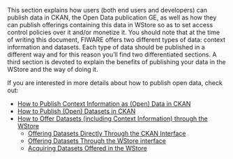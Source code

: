 This section explains how users (both end users and developers) can
publish data in CKAN, the Open Data publication GE, as well as how they
can publish offerings containing this data in WStore so as to set access
control policies over it and/or monetize it. You should note that at the
time of writing this document, FIWARE offers two different types of
data: context information and datasets. Each type of data should be
published in a different way and for this reason you’ll find two
differentiated sections. A third section is devoted to explain the
benefits of publishing your data in the WStore and the way of doing it.

If you are interested in more details about how to publish open data,
check out:

-   [How to Publish Context Information as (Open) Data in
    CKAN](/publishing-open-data-in-fiware/how-to-publish-context-information-as-open-data-in-ckan/)
-   [How to Publish (Open) Datasets in
    CKAN](/publishing-open-data-in-fiware/how-to-publish-open-datasets-in-ckan-2/)
-   [How to Offer Datasets (including Context Information) through the
    WStore](/publishing-open-data-in-fiware/how-to-offer-datasets-including-context-information-through-the-wstore/how-to-offer-datasets-including-context-information-through-the-wstore/)
    -   [Offering Datasets Directly Through the CKAN
        Interface](/publishing-open-data-in-fiware/how-to-offer-datasets-including-context-information-through-the-wstore/offering-datasets-directly-through-the-ckan-interface/)
    -   [Offering Datasets Through the WStore
        interface](/publishing-open-data-in-fiware/how-to-offer-datasets-including-context-information-through-the-wstore/offering-datasets-through-the-wstore-interface/)
    -   [Acquiring Datasets Offered in the
        WStore](/publishing-open-data-in-fiware/how-to-offer-datasets-including-context-information-through-the-wstore/acquiring-datasets-offered-in-the-wstore/)

